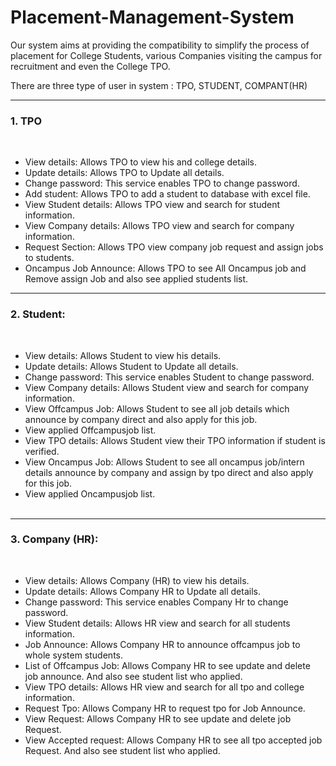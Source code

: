 # Placement-Management-System
 
<html>
<body>

<p>Our system aims at providing the compatibility to simplify the process of placement for College Students, various Companies visiting the campus for recruitment and even the College TPO.</p>

There are three type of user in system : TPO, STUDENT, COMPANT(HR)
<hr>
 <h3>1.	TPO</h3><br>
<ul>
<li>View details: Allows TPO to view his and college details. </li>
<li>Update details: Allows TPO to Update all details.</li>
<li>Change password: This service enables TPO to change password.</li>
<li>Add student: Allows TPO to add a student to database with excel file.</li> 
<li>View Student details: Allows TPO view and search for student information.</li>
<li>View Company details: Allows TPO view and search for company information.</li>
<li>Request Section: Allows TPO view company job request and assign jobs to students.</li>
<li>Oncampus Job Announce: Allows TPO to see All Oncampus job and Remove assign Job and also see applied students list. </li>
 </ul>
<hr>
<h3>2.	Student:</h3><br>
<ul>
<li>View details: Allows Student to view his details.</li>
<li>Update details: Allows Student to Update all details.</li>
<li>Change password: This service enables Student to change password.</li>
<li>View Company details: Allows Student view and search for company information.</li>
<li>View Offcampus Job: Allows Student to see all job details which announce by company direct and also apply for this job.</li>
<li>View applied Offcampusjob list.</li>
<li>View TPO details: Allows Student view their TPO information if student is verified.</li>
<li>View Oncampus Job: Allows Student to see all oncampus job/intern details announce by company and assign by tpo direct and also apply for this job.</li>
<li>View applied Oncampusjob list.</li>
 </ul>
 <hr>
  <h3>3.	Company (HR):</h3><br>
<ul>
<li>View details: Allows Company (HR) to view his details.</li> 
<li>Update details: Allows Company HR to Update all details.</li>
<li>Change password: This service enables Company Hr to change password.</li>
<li>View Student details: Allows HR view and search for all students information.</li>
<li>Job Announce: Allows Company HR to announce offcampus job to whole system students.</li>
<li>List of Offcampus Job: Allows Company HR to see update and delete job announce. And also see student list who applied.</li>
<li>View TPO details: Allows HR view and search for all tpo and college information.</li>
<li>Request Tpo: Allows Company HR to request tpo for Job Announce.</li>
<li>View Request: Allows Company HR to see update and delete job Request.</li>
<li>View Accepted request: Allows Company HR to see all tpo accepted job Request.  And also see student list who applied.</li>
</ul>
</body>
</html>



